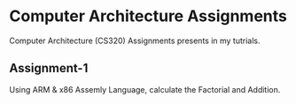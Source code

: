 # Computer Architecture Assignments
Computer Architecture (CS320) Assignments presents in my tutrials.
## Assignment-1
Using ARM & x86 Assemly Language, calculate the Factorial and Addition.
